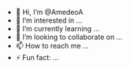 - 👋 Hi, I’m @AmedeoA
- 👀 I’m interested in ...
- 🌱 I’m currently learning ...
- 💞️ I’m looking to collaborate on ...
- 📫 How to reach me ...
- ⚡ Fun fact: ...

<!---
AmedeoA/AmedeoA is a ✨ special ✨ repository because its `README.md` (this file) appears on your GitHub profile.
You can click the Preview link to take a look at your changes.
--->
